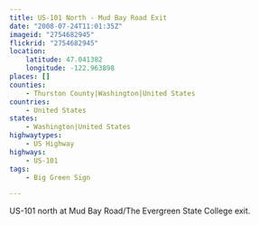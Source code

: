 ```yaml
---
title: US-101 North - Mud Bay Road Exit
date: "2008-07-24T11:01:35Z"
imageid: "2754682945"
flickrid: "2754682945"
location:
    latitude: 47.041382
    longitude: -122.963898
places: []
counties:
    - Thurston County|Washington|United States
countries:
    - United States
states:
    - Washington|United States
highwaytypes:
    - US Highway
highways:
    - US-101
tags:
    - Big Green Sign

---
```

US-101 north at Mud Bay Road/The Evergreen State College exit.